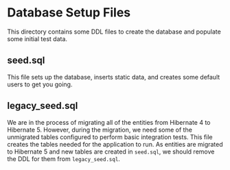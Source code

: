 # Database Setup Files
This directory contains some DDL files to create the database and populate some
initial test data.

## seed.sql
This file sets up the database, inserts static data, and creates some
default users to get you going.

## legacy_seed.sql
We are in the process of migrating all of the entities from Hibernate
4 to Hibernate 5.  However, during the migration, we need some of the
unmigrated tables configured to perform basic integration tests. This
file creates the tables needed for the application to run. As entities
are migrated to Hibernate 5 and new tables are created in `seed.sql`,
we should remove the DDL for them from `legacy_seed.sql`.